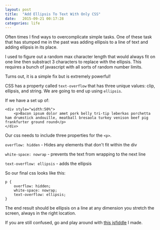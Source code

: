 ```yaml
---
layout: post
title:  "Add Ellipsis To Text With Only CSS"
date:   2015-09-21 00:17:28
categories: life
---
```

Often times I find ways to overcomplicate simple tasks. One of these task that has stumped me in the past was adding ellipsis to a line of text and adding ellipsis in its place.

I used to figure out a random max character length that would always fit on one line then substract 3 characters to replace with the ellipsis. This requires a bunch of javascript with all sorts of random number limits.

Turns out, it is a simple fix but is extremely powerful!

CSS has a property called `text-overflow` that has three unique values: clip, ellipsis, and string. We are going to end up using `ellipsis`.

If we have a set up of:

    <div style="width:50%">
        <p>Bacon ipsum dolor amet pork belly tri-tip leberkas porchetta ham drumstick andouille, meatball bresaola turkey venison beef pig frankfurter ground round</p>
    </div>

Our css needs to include three properties for the `<p>`.

`overflow: hidden` - Hides any elements that don't fit within the div

`white-space: nowrap` - prevents the text from wrapping to the next line

`text-overflow: ellipsis` - adds the ellipsis

So our final css looks like this:

    p {
        overflow: hidden;
        white-space: nowrap;
        text-overflow: ellipsis;
    }

The end result should be ellipsis on a line at any dimension you stretch the screen, always in the right location.

If you are still confused, go and play around with [this jsfiddle](https://jsfiddle.net/63bmsreq/) I made.
